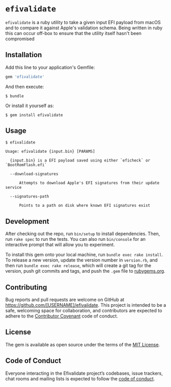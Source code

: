 # `efivalidate`

`efivalidate` is a ruby utility to take a given input EFI payload from macOS and to compare it against
Apple's validation schema.  Being written in ruby this can occur off-box to ensure that the utility itself
hasn't been compromised

## Installation

Add this line to your application's Gemfile:

```ruby
gem 'efivalidate'
```

And then execute:

    $ bundle

Or install it yourself as:

    $ gem install efivalidate

## Usage

    $ efivalidate

    Usage: efivalidate {input.bin} [PARAMS]

      {input.bin} is a EFI payload saved using either `eficheck` or `BootRomFlash.efi`

      --download-signatures

          Attempts to download Apple's EFI signatures from their update service

      --signatures-path

          Points to a path on disk where known EFI signatures exist


## Development

After checking out the repo, run `bin/setup` to install dependencies. Then, run `rake spec` to run the tests. You can also run `bin/console` for an interactive prompt that will allow you to experiment.

To install this gem onto your local machine, run `bundle exec rake install`. To release a new version, update the version number in `version.rb`, and then run `bundle exec rake release`, which will create a git tag for the version, push git commits and tags, and push the `.gem` file to [rubygems.org](https://rubygems.org).

## Contributing

Bug reports and pull requests are welcome on GitHub at https://github.com/[USERNAME]/efivalidate. This project is intended to be a safe, welcoming space for collaboration, and contributors are expected to adhere to the [Contributor Covenant](http://contributor-covenant.org) code of conduct.

## License

The gem is available as open source under the terms of the [MIT License](http://opensource.org/licenses/MIT).

## Code of Conduct

Everyone interacting in the Efivalidate project’s codebases, issue trackers, chat rooms and mailing lists is expected to follow the [code of conduct](https://github.com/[USERNAME]/efivalidate/blob/master/CODE_OF_CONDUCT.md).
